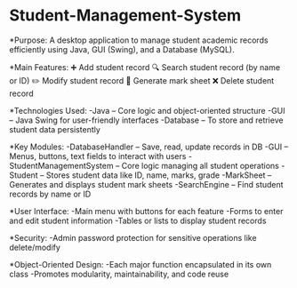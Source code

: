 # Student-Management-System
*Purpose:
A desktop application to manage student academic records efficiently using Java, GUI (Swing), and a Database (MySQL).

*Main Features:
➕ Add student record
🔍 Search student record (by name or ID)
✏️ Modify student record
🧾 Generate mark sheet
❌ Delete student record

*Technologies Used:
-Java – Core logic and object-oriented structure
-GUI – Java Swing for user-friendly interfaces
-Database – To store and retrieve student data persistently

*Key Modules:
-DatabaseHandler – Save, read, update records in DB
-GUI – Menus, buttons, text fields to interact with users
-StudentManagementSystem – Core logic managing all student operations
-Student – Stores student data like ID, name, marks, grade
-MarkSheet – Generates and displays student mark sheets
-SearchEngine – Find student records by name or ID

*User Interface:
-Main menu with buttons for each feature
-Forms to enter and edit student information
-Tables or lists to display student records

*Security:
-Admin password protection for sensitive operations like delete/modify

*Object-Oriented Design:
-Each major function encapsulated in its own class
-Promotes modularity, maintainability, and code reuse
